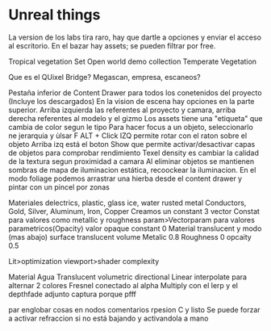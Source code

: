 # Unreal things
La version de los labs tira raro, hay que dartle a opciones y enviar el acceso al escritorio.
En el bazar hay assets; se pueden filtrar por free.

Tropical vegetation Set
Open world demo collection
Temperate Vegetation

Que es el QUixel Bridge?
Megascan, empresa, escaneos?

Pestaña inferior de Content Drawer para todos los conetenidos del proyecto (Incluye los descargados)
En la vision de escena hay opciones en la parte superior. Arriba izquierda las referentes al proyecto y camara, arriba derecha referentes al modelo y el gizmo
Los assets tiene una "etiqueta" que cambia de color segun le tipo
Para hacer focus a un objeto, seleccionarlo ne jerarquia y ùlsar F
ALT + Click IZQ permite rotar con el raton sobre el objeto
Arriba izq está el boton Show que permite activar/desactivar capas de objetos para comprobar rendimiento
Texel density es cambiar la calidad de la textura segun proximidad a camara
Al eliminar objetos se mantienen sombras de mapa de iluminacion estática, recoockear la iluminacion.
En el modo foliage podemos arrastrar una hierba desde el content drawer y pintar con un pincel por zonas

Materiales
delectrics, plastic, glass ice, water rusted metal
Conductors, Gold, Silver, Aluminum, Iron, Copper
Creamos un constant 3 vector
Constat para valores como metallic y roughness
param>Vectorparam para valores parametricos(Opacity)
valor opaque constant 0
Material translucent y modo (mas abajo) surface translucent volume
Metalic 0.8
Roughness 0
opcaity 0.5

Lit>optimization viewport>shader complexity

Material Agua
Translucent volumetric directional
Linear interpolate para alternar 2 colores
Fresnel conectado al alpha
Multiply con el lerp y el depthfade
 adjunto captura porque pfff

 par englobar cosas en nodos comentarios rpesion C y listo
Se puede forzar a activar refraccion si no está bajando y activandola a mano